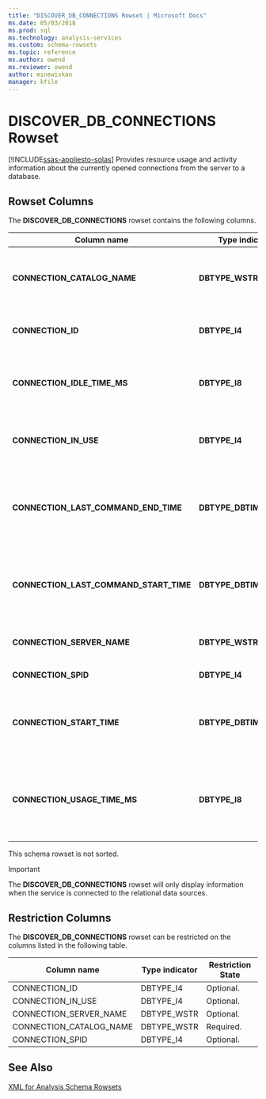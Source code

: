 ```yaml
---
title: "DISCOVER_DB_CONNECTIONS Rowset | Microsoft Docs"
ms.date: 05/03/2018
ms.prod: sql
ms.technology: analysis-services
ms.custom: schema-rowsets
ms.topic: reference
ms.author: owend
ms.reviewer: owend
author: minewiskan
manager: kfile
---
```

# DISCOVER_DB_CONNECTIONS Rowset
[!INCLUDE[ssas-appliesto-sqlas](../../../includes/ssas-appliesto-sqlas.md)]
  Provides resource usage and activity information about the currently opened connections from the server to a database.  
  
## Rowset Columns  
 The **DISCOVER_DB_CONNECTIONS** rowset contains the following columns.  
  
|Column name|Type indicator|Length|Description|  
|-----------------|--------------------|------------|-----------------|  
|**CONNECTION_CATALOG_NAME**|**DBTYPE_WSTR**||The database name of the currently connected database.|  
|**CONNECTION_ID**|**DBTYPE_I4**||A unique number that identifies the connection.|  
|**CONNECTION_IDLE_TIME_MS**|**DBTYPE_I8**||The idle time, in milliseconds, since the start of the connection.|  
|**CONNECTION_IN_USE**|**DBTYPE_I4**||indicates whether the connection is active (1) or idle (0).|  
|**CONNECTION_LAST_COMMAND_END_TIME**|**DBTYPE_DBTIMESTAMP**||The server UTC date and time when the last command finished its execution.|  
|**CONNECTION_LAST_COMMAND_START_TIME**|**DBTYPE_DBTIMESTAMP**||The server UTC date and time when he last command initiated its execution.|  
|**CONNECTION_SERVER_NAME**|**DBTYPE_WSTR**||The name of the currently connected server.|  
|**CONNECTION_SPID**|**DBTYPE_I4**||The session ID.|  
|**CONNECTION_START_TIME**|**DBTYPE_DBTIMESTAMP**||The server UTC date and time when the connection was initiated.|  
|**CONNECTION_USAGE_TIME_MS**|**DBTYPE_I8**||The connection active time, in milliseconds, since the start of the connection.|  
  
 This schema rowset is not sorted.  
  
> [!IMPORTANT]  
>  The **DISCOVER_DB_CONNECTIONS** rowset will only display information when the service is connected to the relational data sources.  
  
## Restriction Columns  
 The **DISCOVER_DB_CONNECTIONS** rowset can be restricted on the columns listed in the following table.  
  
|Column name|Type indicator|Restriction State|  
|-----------------|--------------------|-----------------------|  
|CONNECTION_ID|DBTYPE_I4|Optional.|  
|CONNECTION_IN_USE|DBTYPE_I4|Optional.|  
|CONNECTION_SERVER_NAME|DBTYPE_WSTR|Optional.|  
|CONNECTION_CATALOG_NAME|DBTYPE_WSTR|Required.|  
|CONNECTION_SPID|DBTYPE_I4|Optional.|  
  
## See Also  
 [XML for Analysis Schema Rowsets](../../../analysis-services/schema-rowsets/xml/xml-for-analysis-schema-rowsets.md)  
  
  
